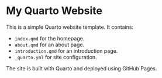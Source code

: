 # My Quarto Website

This is a simple Quarto website template. It contains:
- `index.qmd` for the homepage.
- `about.qmd` for an about page.
- `introduction.qmd` for an introduction page.
- `_quarto.yml` for site configuration.

The site is built with Quarto and deployed using GitHub Pages.